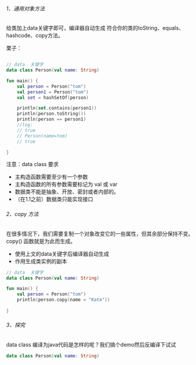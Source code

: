 ###### 1、通用对象方法

给类加上data关键字即可，编译器自动生成 符合你的类的toString、equals、hashcode、copy方法。

栗子：

```kotlin

// data  关键字
data class Person(val name: String)

fun main() {
    val person = Person("tom")
    val person1 = Person("tom")
    val set = hashSetOf(person)

    println(set.contains(person1))
    println(person.toString())
    println(person == person1)
    //log:
    // true
    // Person(name=tom)
    // true

}
```

注意：data class 要求

- 主构造函数需要至少有一个参数
- 主构造函数的所有参数需要标记为 val 或 var
- 数据类不能是抽象、开放、密封或者内部的。
- （在1.1之前）数据类只能实现接口


###### 2、copy 方法

在很多情况下，我们需要复制一个对象改变它的一些属性，但其余部分保持不变。 copy() 函数就是为此而生成。

- 使用上文的data关键字后编译器自动生成
- 作用生成类实例的副本

```kotlin
// data  关键字
data class Person(val name: String)

fun main() {
    val person = Person("tom")
    println(person.copy(name = "Kate")) 
   
}
```

###### 3、探究

data class 编译为java代码是怎样的呢？我们搞个demo然后反编译下试试

```kotlin
data class Person(val name: String)
```


